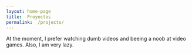 ```yaml
---
layout: home-page
title:  Proyectos
permalink:  /projects/
---
```


At the moment, I prefer watching dumb videos and beeing a noob at video games. Also, I am very lazy.